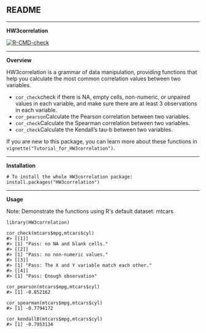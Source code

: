 ## README
***

**HW3correlation** 

  <!-- badges: start -->
  [![R-CMD-check](https://github.com/SherryLi1234/HW3Correlation/actions/workflows/R-CMD-check.yaml/badge.svg)](https://github.com/SherryLi1234/HW3Correlation/actions/workflows/R-CMD-check.yaml)
  <!-- badges: end -->

***

**Overview**

HW3correlation is a grammar of data manipulation, providing functions that help you calculate the most common correlation values between two variables.

 * `cor_check`check if there is NA, empty cells, non-numeric, or unpaired values in each variable, and make sure there are at least 3 observations in each variable.
 * `cor_pearson`Calculate the Pearson correlation between two variables.
 * `cor_check`Calculate the Spearman correlation between two variables.
 * `cor_check`Calculate the Kendall’s tau-b between two variables.
 
 If you are new to this package, you can learn more about these functions in `vignette("Tutorial_for_HW3correlation")`.
***
 
**Installation**
```
# To install the whole HW3correlation package:
install.packages("HW3correlation")
```
***
 
**Usage**

Note: Demonstrate the functions using R's default dataset: mtcars
```
library(HW3correlation)

cor_check(mtcars$mpg,mtcars$cyl)
#> [[1]]
#> [1] "Pass: no NA and blank cells."
#> [[2]]
#> [1] "Pass: no non-numeric values."
#> [[3]]
#> [1] "Pass: The X and Y variable match each other."
#> [[4]]
#> [1] "Pass: Enough observation"

cor_pearson(mtcars$mpg,mtcars$cyl)
#> [1] -0.852162

cor_spearman(mtcars$mpg,mtcars$cyl)
#> [1] -0.7794172

cor_kendallB(mtcars$mpg,mtcars$cyl)
#> [1] -0.7953134

```
 
 
 
 
 
